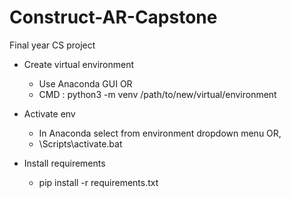 # Construct-AR-Capstone
Final year CS project

- Create virtual environment
    - Use Anaconda GUI OR 
    - CMD : python3 -m venv /path/to/new/virtual/environment
    
- Activate env
    -  In Anaconda select from environment dropdown menu OR,
    -  <venv>\Scripts\activate.bat
  
- Install requirements
  - pip install -r requirements.txt
